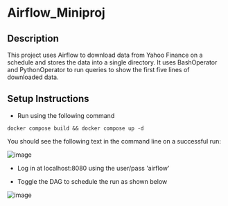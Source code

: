 # Airflow_Miniproj

## Description
This project uses Airflow to download data from Yahoo Finance on a schedule and stores the data into a single directory. It uses BashOperator and PythonOperator to run queries to show the first five lines of downloaded data.

## Setup Instructions
- Run using the following command

```docker compose build && docker compose up -d```

You should see the following text in the command line on a successful run:

![image](https://github.com/user-attachments/assets/0ed1601d-711f-495e-9711-94135fbb5804)

- Log in at localhost:8080 using the user/pass 'airflow'

- Toggle the DAG to schedule the run as shown below
  
![image](https://github.com/user-attachments/assets/370776bb-9955-4e2e-9644-37aea91d6c6e)
